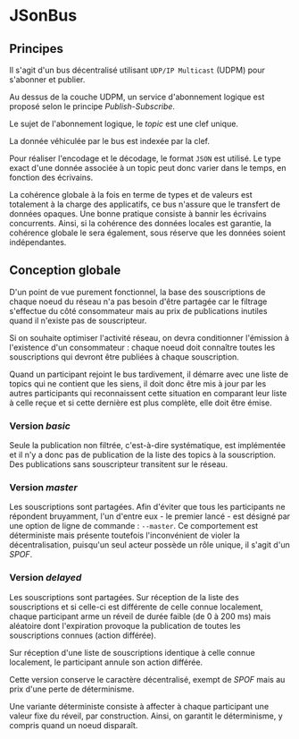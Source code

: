 # JSonBus #

## Principes ##

Il s'agit d'un bus décentralisé utilisant `UDP/IP Multicast` (UDPM) pour s'abonner et publier.

Au dessus de la couche UDPM, un service d'abonnement logique est proposé selon le principe *Publish-Subscribe*.

Le sujet de l'abonnement logique, le *topic* est une clef unique.

La donnée véhiculée par le bus est indexée par la clef.

Pour réaliser l'encodage et le décodage, le format `JSON` est utilisé.
Le type exact d'une donnée associée à un topic peut donc varier dans le temps, en fonction des écrivains.

La cohérence globale à la fois en terme de types et de valeurs est totalement à la charge des applicatifs, ce bus n'assure que le transfert de données opaques.
Une bonne pratique consiste à bannir les écrivains concurrents.
Ainsi, si la cohérence des données locales est garantie, la cohérence globale le sera également, sous réserve que les données soient
indépendantes.

## Conception globale ##

D'un point de vue purement fonctionnel, la base des souscriptions de chaque noeud du réseau n'a pas besoin d'être partagée car le filtrage s'effectue du côté consommateur mais au prix de publications inutiles quand il n'existe pas de souscripteur.

Si on souhaite optimiser l'activité réseau, on devra conditionner l'émission à l'existence d'un consommateur : chaque noeud doit connaître toutes les souscriptions qui devront être publiées à chaque souscription.

Quand un participant rejoint le bus tardivement, il démarre avec une liste de topics qui ne contient que les siens, il doit donc être mis à jour par les autres participants qui reconnaissent cette situation en comparant leur liste à celle reçue et si cette dernière est plus complète, elle doit être émise.

### Version *basic* ###

Seule la publication non filtrée, c'est-à-dire systématique, est implémentée et il n'y a donc pas de publication de la liste des topics à la souscription. Des publications sans souscripteur transitent sur le réseau.

### Version *master* ###

Les souscriptions sont partagées. Afin d'éviter que tous les participants ne répondent bruyamment, l'un d'entre eux - le premier lancé - est désigné par une option de ligne de commande : `--master`. Ce comportement est déterministe mais présente toutefois l'inconvénient de violer la décentralisation, puisqu'un seul acteur possède un rôle unique, il s'agit d'un *SPOF*.

### Version *delayed* ###

Les souscriptions sont partagées. Sur réception de la liste des souscriptions et si celle-ci est différente de celle connue localement, chaque participant arme un réveil de durée faible (de 0 à 200 ms) mais aléatoire dont l'expiration provoque la publication de toutes les souscriptions connues (action différée).

Sur réception d'une liste de souscriptions identique à celle connue localement, le participant annule son action différée.

Cette version conserve le caractère décentralisé,  exempt de *SPOF* mais au prix d'une perte de déterminisme.

Une variante déterministe consiste à affecter à chaque participant une valeur fixe du réveil, par construction.
Ainsi, on garantit le déterminisme, y compris quand un noeud disparaît.
